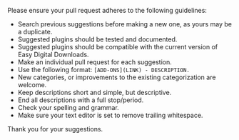 
Please ensure your pull request adheres to the following guidelines:

- Search previous suggestions before making a new one, as yours may be a duplicate.
- Suggested plugins should be tested and documented.
- Suggested plugins should be compatible with the current version of Easy Digital Downloads.
- Make an individual pull request for each suggestion.
- Use the following format: `[ADD-ONS](LINK) - DESCRIPTION.`
- New categories, or improvements to the existing categorization are welcome.
- Keep descriptions short and simple, but descriptive.
- End all descriptions with a full stop/period.
- Check your spelling and grammar.
- Make sure your text editor is set to remove trailing whitespace.

Thank you for your suggestions.
